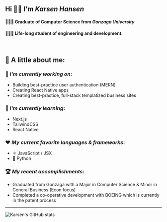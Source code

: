 ## Hi 👋🏼 I'm *Karsen Hansen*
#### 👨🏼‍🎓 Graduate of Computer Science from *Gonzaga University*  
#### 👨🏼‍💻 Life-long student of engineering and development.

<br>


🔎 A little about me:  
--


### 🔭 *I'm currently working on*:
- Building best-practice user authentication (MERN)
- Creating React Native apps
- Creating best-practice, full-stack templatized business sites


### 🌱 *I'm currently learning*: 
- Next.js
- TailwindCSS
- React Native


### ❤️ *My current favorite languages & frameworks*:
- ⚛️ JavaScript / JSX
- 🐍 Python 


### 🏆 *My recent accomplishments*:
- Graduated from Gonzaga with a Major in Computer Science & Minor in General Business (Econ focus)
- Completed a co-operative development with BOEING which is currently in the patent process

----

![Karsen's GitHub stats](https://github-readme-stats.vercel.app/api?username=Karsenh&show_icons=true&theme=dracula)

